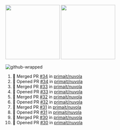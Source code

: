 <a href="https://github.com/notdodo"><img src="https://github-readme-stats.vercel.app/api?username=notdodo&count_private=true&theme=dark" height="180" /></a> <a href="https://github.com/notdodo"><img src="https://github-readme-stats.vercel.app/api/top-langs/?username=notdodo&langs_count=8&theme=dark&hide=tex,java,html,css&layout=compact" height="180" /></a>

![github-wrapped](https://github.com/notdodo/notdodo/assets/6991986/fb310ed4-7b6b-48dd-a447-4c85e6000edb)

<!--START_SECTION:activity-->
1. 🎉 Merged PR [#34](https://github.com/primait/nuvola/pull/34) in [primait/nuvola](https://github.com/primait/nuvola)
2. 💪 Opened PR [#34](https://github.com/primait/nuvola/pull/34) in [primait/nuvola](https://github.com/primait/nuvola)
3. 🎉 Merged PR [#33](https://github.com/primait/nuvola/pull/33) in [primait/nuvola](https://github.com/primait/nuvola)
4. 💪 Opened PR [#33](https://github.com/primait/nuvola/pull/33) in [primait/nuvola](https://github.com/primait/nuvola)
5. 🎉 Merged PR [#32](https://github.com/primait/nuvola/pull/32) in [primait/nuvola](https://github.com/primait/nuvola)
6. 💪 Opened PR [#32](https://github.com/primait/nuvola/pull/32) in [primait/nuvola](https://github.com/primait/nuvola)
7. 🎉 Merged PR [#31](https://github.com/primait/nuvola/pull/31) in [primait/nuvola](https://github.com/primait/nuvola)
8. 💪 Opened PR [#31](https://github.com/primait/nuvola/pull/31) in [primait/nuvola](https://github.com/primait/nuvola)
9. 🎉 Merged PR [#30](https://github.com/primait/nuvola/pull/30) in [primait/nuvola](https://github.com/primait/nuvola)
10. 💪 Opened PR [#30](https://github.com/primait/nuvola/pull/30) in [primait/nuvola](https://github.com/primait/nuvola)
<!--END_SECTION:activity-->
